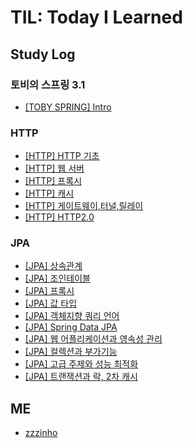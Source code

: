 # TIL:  Today I Learned
## Study Log

### 토비의 스프링 3.1
- [[TOBY SPRING] Intro](./TOBY_SPRING3.1/intro.md)
### HTTP 
- [[HTTP] HTTP 기초](./HTTP/HTTP_웹의_기초.md)
- [[HTTP] 웹 서버](./HTTP/웹_서버.md)
- [[HTTP] 프록시](./HTTP/프록시.md)
- [[HTTP] 캐시](./HTTP/캐시.md)
- [[HTTP] 게이트웨이,터널,릴레이](./HTTP/게이트웨이_터널_릴레이.md)
- [[HTTP] HTTP2.0](./HTTP/http_2_0.md)

### JPA
- [[JPA] 상속관계](./JPA/상속관계.md)
- [[JPA] 조인테이블](./JPA/조인%20테이블.md)
- [[JPA] 프록시](./JPA/프록시.md)
- [[JPA] 값 타입](./JPA/값_타입.md)
- [[JPA] 객체지향 쿼리 언어](./JPA/객체지향_쿼리_언어.md)
- [[JPA] Spring Data JPA](./JPA/Spring_Data_JPA.md)
- [[JPA] 웹 어플리케이션과 영속성 관리](./JPA/웹_앱과_영속성_관리.md)
- [[JPA] 컬렉션과 부가기능](./JPA/컬렉션과_부가기능.md)
- [[JPA] 고급 주제와 성능 최적화](./JPA/고급_주제와_성능_최적화.md)
- [[JPA] 트랜잭션과 락, 2차 캐시](./JPA/트랜잭션과_락_2차_캐시.md)

## ME
- [zzzinho](https://github.com/zzzinho)